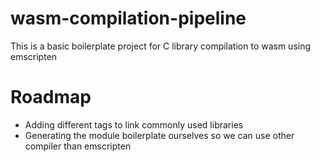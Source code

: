 # wasm-compilation-pipeline

This is a basic boilerplate project for C library compilation to wasm using emscripten

# Roadmap

- Adding different tags to link commonly used libraries
- Generating the module boilerplate ourselves so we can use other compiler than emscripten
